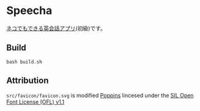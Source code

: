 # Speecha

[ネコでもできる英会話アプリ](https://marmooo.github.io/speecha/)(初級)です。

## Build

```
bash build.sh
```

## Attribution

`src/favicon/favicon.svg` is modified
[Poppins](https://fonts.google.com/specimen/Poppins) lincesed under the
[SIL Open Font License (OFL) v1.1](http://scripts.sil.org/OFL)

